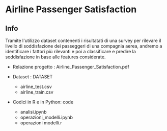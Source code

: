 # Airline Passenger Satisfaction

## Info
Tramite l'utilizzo dataset contenenti i risultatati di una survey per rilevare il livello di soddisfazione dei passeggeri di una compagnia aerea, andremo a identificare i fattori più rilevanti e poi a classificare e predire la soddisfazione in base alle features considerate.

* Relazione progetto : Airline_Passenger_Satisfaction.pdf

* Dataset : DATASET
  * airline_test.csv
  * airline_train.csv

* Codici in R e in Python: code 
  * analisi.ipynb
  * operazioni_modelli.ipynb
  * operazioni modelli.r 


